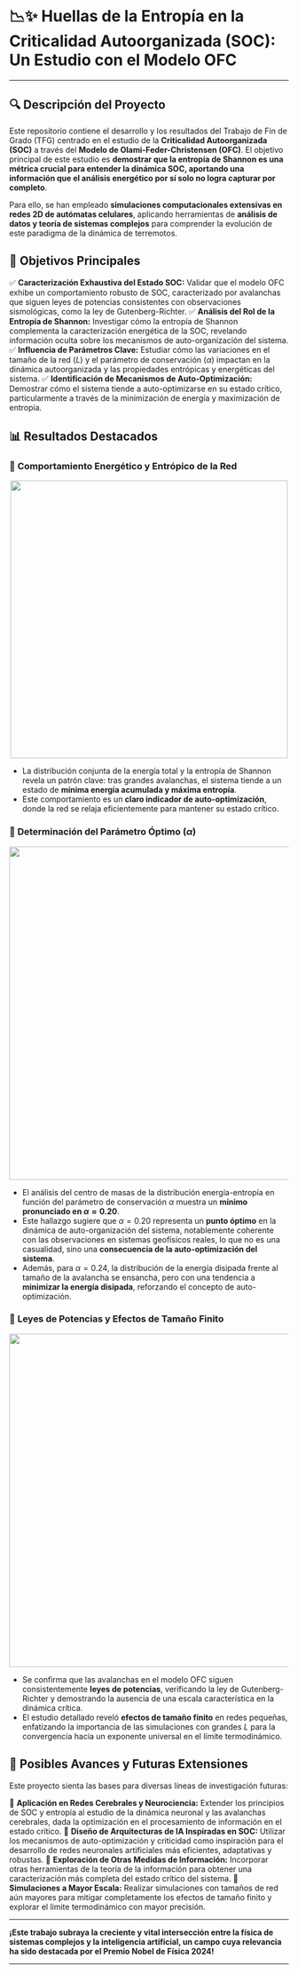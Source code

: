 # 📉✨ Huellas de la Entropía en la Criticalidad Autoorganizada (SOC): Un Estudio con el Modelo OFC

---

## 🔍 Descripción del Proyecto

Este repositorio contiene el desarrollo y los resultados del Trabajo de Fin de Grado (TFG) centrado en el estudio de la **Criticalidad Autoorganizada (SOC)** a través del **Modelo de Olami-Feder-Christensen (OFC)**. El objetivo principal de este estudio es **demostrar que la entropía de Shannon es una métrica crucial para entender la dinámica SOC, aportando una información que el análisis energético por sí solo no logra capturar por completo**.

Para ello, se han empleado **simulaciones computacionales extensivas en redes 2D de autómatas celulares**, aplicando herramientas de **análisis de datos y teoría de sistemas complejos** para comprender la evolución de este paradigma de la dinámica de terremotos.

## 📌 Objetivos Principales

✅ **Caracterización Exhaustiva del Estado SOC:** Validar que el modelo OFC exhibe un comportamiento robusto de SOC, caracterizado por avalanchas que siguen leyes de potencias consistentes con observaciones sismológicas, como la ley de Gutenberg-Richter.
✅ **Análisis del Rol de la Entropía de Shannon:** Investigar cómo la entropía de Shannon complementa la caracterización energética de la SOC, revelando información oculta sobre los mecanismos de auto-organización del sistema.
✅ **Influencia de Parámetros Clave:** Estudiar cómo las variaciones en el tamaño de la red ($L$) y el parámetro de conservación ($\alpha$) impactan en la dinámica autoorganizada y las propiedades entrópicas y energéticas del sistema.
✅ **Identificación de Mecanismos de Auto-Optimización:** Demostrar cómo el sistema tiende a auto-optimizarse en su estado crítico, particularmente a través de la minimización de energía y maximización de entropía.

## 📊 Resultados Destacados

### 🔹 **Comportamiento Energético y Entrópico de la Red**

<div align="center">
  <img src="images/image_cc5bd9.png" width="500"> </div>

- La distribución conjunta de la energía total y la entropía de Shannon revela un patrón clave: tras grandes avalanchas, el sistema tiende a un estado de **mínima energía acumulada y máxima entropía**.
- Este comportamiento es un **claro indicador de auto-optimización**, donde la red se relaja eficientemente para mantener su estado crítico.

### 🔹 **Determinación del Parámetro Óptimo ($\alpha$)**

<div align="center">
  <img src="images/fisher.png" width="600"> </div>

- El análisis del centro de masas de la distribución energía-entropía en función del parámetro de conservación $\alpha$ muestra un **mínimo pronunciado en $\alpha \approx 0.20$**.
- Este hallazgo sugiere que $\alpha=0.20$ representa un **punto óptimo** en la dinámica de auto-organización del sistema, notablemente coherente con las observaciones en sistemas geofísicos reales, lo que no es una casualidad, sino una **consecuencia de la auto-optimización del sistema**.
- Además, para $\alpha=0.24$, la distribución de la energía disipada frente al tamaño de la avalancha se ensancha, pero con una tendencia a **minimizar la energía disipada**, reforzando el concepto de auto-optimización.

### 🔹 **Leyes de Potencias y Efectos de Tamaño Finito**

<div align="center">
  <img src="images/761ae74c-fdbb-4c30-ac25-d3e07a841aa4.png" width="600"> </div>

- Se confirma que las avalanchas en el modelo OFC siguen consistentemente **leyes de potencias**, verificando la ley de Gutenberg-Richter y demostrando la ausencia de una escala característica en la dinámica crítica.
- El estudio detallado reveló **efectos de tamaño finito** en redes pequeñas, enfatizando la importancia de las simulaciones con grandes $L$ para la convergencia hacia un exponente universal en el límite termodinámico.

## 🚀 Posibles Avances y Futuras Extensiones

Este proyecto sienta las bases para diversas líneas de investigación futuras:

🔹 **Aplicación en Redes Cerebrales y Neurociencia:** Extender los principios de SOC y entropía al estudio de la dinámica neuronal y las avalanchas cerebrales, dada la optimización en el procesamiento de información en el estado crítico.
🔹 **Diseño de Arquitecturas de IA Inspiradas en SOC:** Utilizar los mecanismos de auto-optimización y criticidad como inspiración para el desarrollo de redes neuronales artificiales más eficientes, adaptativas y robustas.
🔹 **Exploración de Otras Medidas de Información:** Incorporar otras herramientas de la teoría de la información para obtener una caracterización más completa del estado crítico del sistema.
🔹 **Simulaciones a Mayor Escala:** Realizar simulaciones con tamaños de red aún mayores para mitigar completamente los efectos de tamaño finito y explorar el límite termodinámico con mayor precisión.

---

**¡Este trabajo subraya la creciente y vital intersección entre la física de sistemas complejos y la inteligencia artificial, un campo cuya relevancia ha sido destacada por el Premio Nobel de Física 2024!**

---








